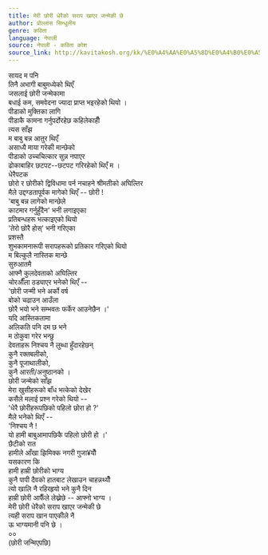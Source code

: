 ```yaml
---
title: मेरी छोरी धेरैको सराप खाएर जन्मेकी छे
author: प्रोल्लास सिन्धुलीय
genre: कविता
language: नेपाली
source: नेपाली - कविता कोश
source_link: http://kavitakosh.org/kk/%E0%A4%AA%E0%A5%8D%E0%A4%B0%E0%A5%8B%E0%A4%B2%E0%A5%8D%E0%A4%B2%E0%A4%BE%E0%A4%B8_%E0%A4%B8%E0%A4%BF%E0%A4%A8%E0%A5%8D%E0%A4%A7%E0%A5%81%E0%A4%B2%E0%A5%80%E0%A4%AF
---
```


सायद म पनि  
तिनै अभागी बाबुमध्येको थिएँ  
जसलाई छोरी जन्मेकामा  
बधाई कम, समवेदना ज्यादा प्राप्त भइरहेको थियो ।  
पीडाको मुक्तिका लागि  
पीडाकै कामना गर्नुपर्दोरहेछ कहिलेकाहीँ  
त्यस साँझ  
म बाबु बन्न आतुर थिएँ  
असाध्यै माया गरेकी मान्छेको  
पीडाको उच्चचित्कार सुन्न नपाएर  
ढोकाबाहिर छटपट--छटपट गरिरहेको थिएँ म ।  
धेरैपटक  
छोरो र छोरीको द्विविधामा पर्न नचाहने श्रीमतीको अघिल्तिर  
मैले उद्दण्डतापूर्वक मागेको थिएँ -- छोरी !  
'बाबु बन्न लागेको मान्छेले  
काटमार गर्नुहुँदैन' भनी लगाइएका  
प्रतिबन्धहरू भत्काइएको थियो  
'तेरो छोरै होस्' भनी गरिएका  
प्रशस्तै  
शुभकामनारूपी सरापहरूको प्रतिकार गरिएको थियो  
म बिल्कुलै नास्तिक मान्छे  
सुरुआतमै  
आफ्नै कुलदेवताको अघिल्तिर  
चोरऔँला ठड्याएर भनेको थिएँ --  
'छोरी जन्मी भने अर्को वर्ष  
बोको चढाउन आउँला  
छोरै भयो भने सम्भवतः फर्केर आउनेछैन ।'  
यदि आस्तिकतामा  
अलिकति पनि दम छ भने  
म ठोकुवा गरेर भन्छु  
देवताहरू निश्चय नै लुब्धा हुँदारहेछन्  
कुनै रक्तबलीको,  
कुनै पूजाथालीको,  
कुनै आरती/अनुष्ठानको ।  
छोरी जन्मेको साँझ  
मेरा खुसीहरूको बाँध भत्केको देखेर  
कसैले मलाई प्रश्न गरेको थियो --  
'धेरै छोरीहरूपछिको पहिलो छोरा हो ?'  
मैले भनेको थिएँ --  
'निश्चय नै !  
यो हामी बाबुआमापछिकै पहिलो छोरी हो ।'  
छैटीको रात  
हामीले आँखा झिमिक्क नगरी गुजा¥यौँ  
यसकारण कि  
हामी हाम्री छोरीको भाग्य  
कुनै पापी दैवको हातबाट लेखाउन चाहन्नथ्यौँ  
त्यो खालि नै रहिरहृयो भने कुनै दिन  
हाम्री छोरी आफैँले लेख्नेछे -- आफ्नो भाग्य ।  
मेरी छोरी धेरैको सराप खाएर जन्मेकी छे  
त्यही सराप खान पाएकीले नै  
ऊ भाग्यमानी पनि छे ।  
००  
(छोरी जन्मिएपछि)

